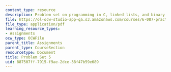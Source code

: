 ```yaml
---
content_type: resource
description: Problem set on programming in C, linked lists, and binary trees.
file: https://ol-ocw-studio-app-qa.s3.amazonaws.com/courses/6-087-practical-programming-in-c-january-iap-2010/887507ff7915f9ae2dce38f47b59e689_MIT6_087IAP10_assn05.pdf
file_type: application/pdf
learning_resource_types:
- Assignments
ocw_type: OCWFile
parent_title: Assignments
parent_type: CourseSection
resourcetype: Document
title: Problem Set 5
uid: 887507ff-7915-f9ae-2dce-38f47b59e689
---
```

